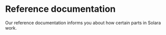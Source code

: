 # Reference documentation

Our reference documentation informs you about how certain parts in Solara work.
